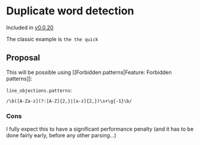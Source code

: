 # Duplicate word detection

Included in [v0.0.20](https://github.com/check-spelling/check-spelling/releases/tag/v0.0.20)

The classic example is `the the quick`

## Proposal

This will be possible using [[Forbidden patterns|Feature: Forbidden patterns]]:

`line_objections.patterns`:
```
/\b([A-Za-z](?:[A-Z]{2,}|[a-z]{2,})\s+\g{-1}\b/
```

### Cons

I fully expect this to have a significant performance penalty (and it has to be done fairly early, before any other parsing...)